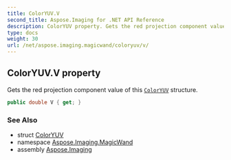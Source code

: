```yaml
---
title: ColorYUV.V
second_title: Aspose.Imaging for .NET API Reference
description: ColorYUV property. Gets the red projection component value of this ColorYUV structure
type: docs
weight: 30
url: /net/aspose.imaging.magicwand/coloryuv/v/
---
```

## ColorYUV.V property

Gets the red projection component value of this [`ColorYUV`](../) structure.

```csharp
public double V { get; }
```

### See Also

* struct [ColorYUV](../)
* namespace [Aspose.Imaging.MagicWand](../../coloryuv/)
* assembly [Aspose.Imaging](../../../)


